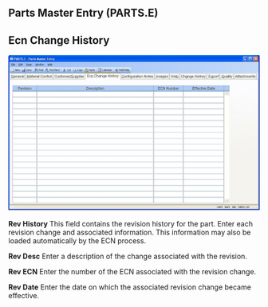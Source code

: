##  Parts Master Entry (PARTS.E)

<PageHeader />

##  Ecn Change History

![](./PARTS-E-4.jpg)

**Rev History** This field contains the revision history for the part. Enter
each revision change and associated information. This information may also be
loaded automatically by the ECN process.  
  
**Rev Desc** Enter a description of the change associated with the revision.  
  
**Rev ECN** Enter the number of the ECN associated with the revision change.  
  
**Rev Date** Enter the date on which the associated revision change became
effective.  
  
  
<badge text= "Version 8.10.57" vertical="middle" />

<PageFooter />